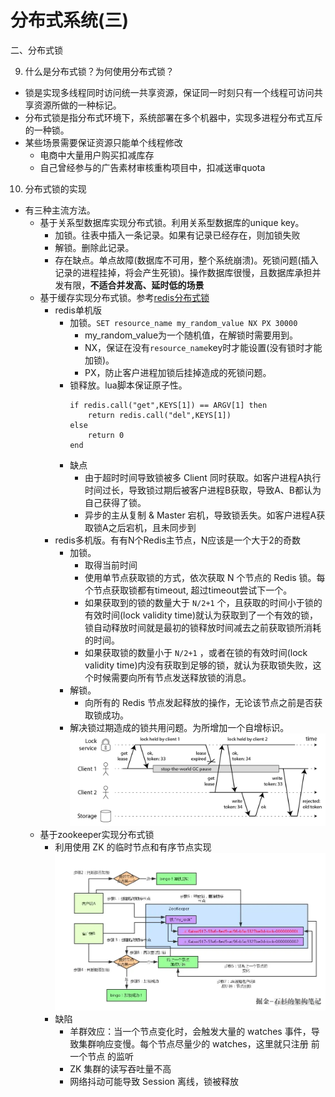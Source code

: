 
# 分布式系统(三)
二、分布式锁

9. 什么是分布式锁？为何使用分布式锁？
- 锁是实现多线程同时访问统一共享资源，保证同一时刻只有一个线程可访问共享资源所做的一种标记。
- 分布式锁是指分布式环境下，系统部署在多个机器中，实现多进程分布式互斥的一种锁。
- 某些场景需要保证资源只能单个线程修改
    - 电商中大量用户购买扣减库存
    - 自己曾经参与的广告素材审核重构项目中，扣减送审quota

10. 分布式锁的实现

- 有三种主流方法。
    - 基于关系型数据库实现分布式锁。利用关系型数据库的unique key。
        - 加锁。往表中插入一条记录。如果有记录已经存在，则加锁失败
        - 解锁。删除此记录。
        - 存在缺点。单点故障(数据库不可用，整个系统崩溃)。死锁问题(插入记录的进程挂掉，将会产生死锁)。操作数据库很慢，且数据库承担并发有限，**不适合并发高、延时低的场景**
    - 基于缓存实现分布式锁。参考[redis分布式锁](https://redis.io/topics/distlock)
        - redis单机版
            - 加锁。`SET resource_name my_random_value NX PX 30000`
                - my_random_value为一个随机值，在解锁时需要用到。
                - NX，保证在没有`resource_name`key时才能设置(没有锁时才能加锁)。
                - PX，防止客户进程加锁后挂掉造成的死锁问题。
            - 锁释放。lua脚本保证原子性。
                ```
                if redis.call("get",KEYS[1]) == ARGV[1] then
                    return redis.call("del",KEYS[1])
                else
                    return 0
                end
                ```
            - 缺点
                - 由于超时时间导致锁被多 Client 同时获取。如客户进程A执行时间过长，导致锁过期后被客户进程B获取，导致A、B都认为自己获得了锁。
                - 异步的主从复制 & Master 宕机，导致锁丢失。如客户进程A获取锁A之后宕机，且未同步到
        - redis多机版。有有N个Redis主节点，N应该是一个大于2的奇数
            - 加锁。
                - 取得当前时间
                - 使用单节点获取锁的方式，依次获取 N 个节点的 Redis 锁。每个节点获取锁都有timeout, 超过timeout尝试下一个。
                - 如果获取到的锁的数量大于 `N/2+1` 个，且获取的时间小于锁的有效时间(lock validity time)就认为获取到了一个有效的锁，锁自动释放时间就是最初的锁释放时间减去之前获取锁所消耗的时间。
                - 如果获取锁的数量小于 `N/2+1` ，或者在锁的有效时间(lock validity time)内没有获取到足够的锁，就认为获取锁失败，这个时候需要向所有节点发送释放锁的消息。
            - 解锁。
                - 向所有的 Redis 节点发起释放的操作，无论该节点之前是否获取锁成功。
            - 解决锁过期造成的锁共用问题。为所增加一个自增标识。
            ![fencing-tokens-solve](images/fencing-tokens-solve.png)
    - 基于zookeeper实现分布式锁
        - 利用使用 ZK 的临时节点和有序节点实现
        ![zookeeper分布式锁](images/zk_distributed_lock.awebp)
        - 缺陷
            - 羊群效应：当一个节点变化时，会触发大量的 watches 事件，导致集群响应变慢。每个节点尽量少的 watches，这里就只注册 前一个节点 的监听
            - ZK 集群的读写吞吐量不高
            - 网络抖动可能导致 Session 离线，锁被释放